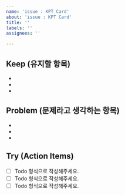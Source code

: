 ```yaml
---
name: 'issue : KPT Card'
about: 'issue : KPT Card'
title: ''
labels: ''
assignees: ''

---
```


## Keep (유지할 항목)
- 
- 
-

## Problem (문제라고 생각하는 항목)
-
-
-

## Try (Action Items)
- [ ] Todo 형식으로 작성해주세요.
- [ ] Todo 형식으로 작성해주세요.
- [ ] Todo 형식으로 작성해주세요.
